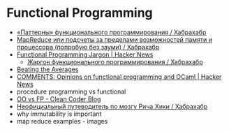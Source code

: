 # Functional Programming
- [«Паттерны» функционального программирования / Хабрахабр](https://habrahabr.ru/post/337880/)
- [MapReduce или подсчеты за пределами возможностей памяти и процессора (попробую без зауми) / Хабрахабр](https://habrahabr.ru/post/103467/)
- [Functional Programming Jargon | Hacker News](https://news.ycombinator.com/item?id=15641701)
    - [Жаргон функционального программирования / Хабрахабр](https://habrahabr.ru/post/310172/)
- [Beating the Averages](http://paulgraham.com/avg.html)
- [COMMENTS: Opinions on functional programming and OCaml | Hacker News](https://news.ycombinator.com/item?id=15994457)
- procedure programming vs functional
- [OO vs FP - Clean Coder Blog](http://blog.cleancoder.com/uncle-bob/2014/11/24/FPvsOO.html)
- [Неофициальный путеводитель по мозгу Рича Хики / Хабрахабр](https://habrahabr.ru/post/161885/)
- why immutability is important
- map reduce examples - images
